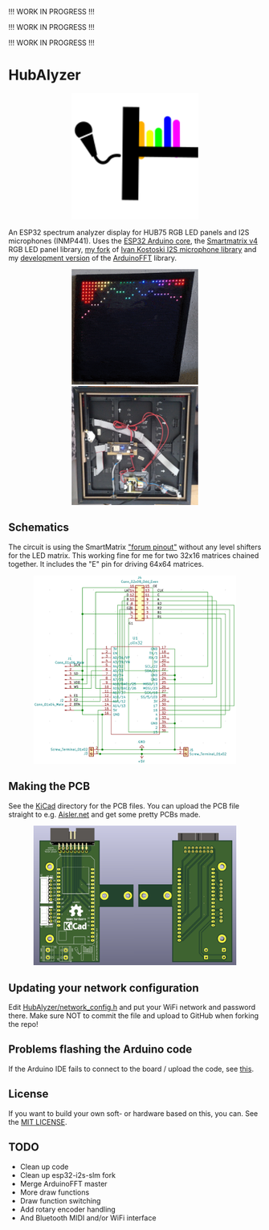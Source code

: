 !!! WORK IN PROGRESS !!!

!!! WORK IN PROGRESS !!!

!!! WORK IN PROGRESS !!!

# HubAlyzer

<p align="center">
    <img src="logo.svg" width=50%;" title="Logo">
</p>

An ESP32 spectrum analyzer display for HUB75 RGB LED panels and I2S microphones (INMP441). Uses the [ESP32 Arduino core](https://github.com/espressif/arduino-esp32), the [Smartmatrix v4](https://github.com/pixelmatix/SmartMatrix) RGB LED panel library, [my fork](https://github.com/HorstBaerbel/esp32-i2s-slm) of [Ivan Kostoski I2S microphone library](https://github.com/ikostoski/esp32-i2s-slm) and my [development version](https://github.com/HorstBaerbel/arduinoFFT) of the [ArduinoFFT](https://github.com/kosme/arduinoFFT/tree/develop) library.

<p align="center">
    <span>
        <img src="animation.gif" width=50%;" title="animation">
        <img src="back.jpg" width=50%;" title="back">
    </span>
</p>

## Schematics

The circuit is using the SmartMatrix ["forum pinout"](https://github.com/pixelmatix/SmartMatrix/blob/fdb60faf8b140326c75761ac29970e48ac9cc6db/src/MatrixHardware_ESP32_V0.h#L208) without any level shifters for the LED matrix. This working fine for me for two 32x16 matrices chained together. It includes the "E" pin for driving 64x64 matrices.

<p align="center">
    <span>
        <img src="schematics.png" width=80%;" title="schematics">
    </span>
</p>

## Making the PCB

See the [KiCad](KiCad) directory for the PCB files. You can upload the PCB file straight to e.g. [Aisler.net](Aisler.net) and get some pretty PCBs made.

<p align="center">
    <span>
        <img src="pcb.jpg" width=80%;" title="pcb">
    </span>
</p>

## Updating your network configuration

Edit [HubAlyzer/network_config.h](HubAlyzer/network_config.h) and put your WiFi network and password there. Make sure NOT to commit the file and upload to GitHub when forking the repo!

## Problems flashing the Arduino code

If the Arduino IDE fails to connect to the board / upload the code, see [this](https://github.com/espressif/arduino-esp32/issues/2516).

## License

If you want to build your own soft- or hardware based on this, you can. See the [MIT LICENSE](LICENSE).

## TODO

* Clean up code
* Clean up esp32-i2s-slm fork
* Merge ArduinoFFT master
* More draw functions
* Draw function switching
* Add rotary encoder handling
* And Bluetooth MIDI and/or WiFi interface
